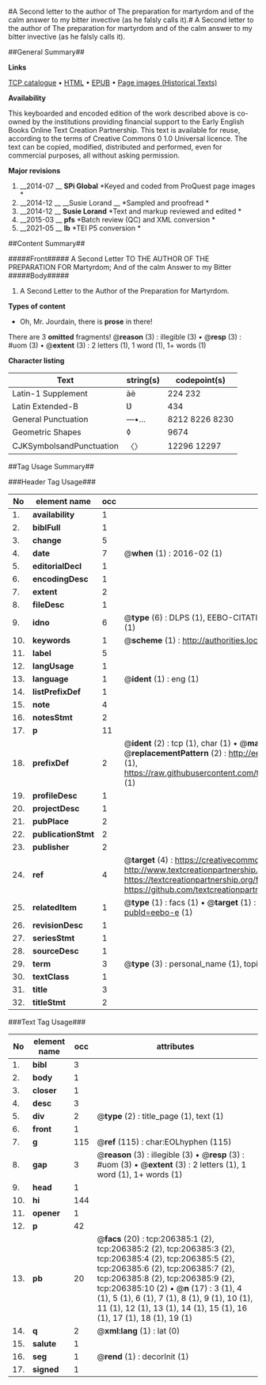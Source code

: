 #A Second letter to the author of The preparation for martyrdom and of the calm answer to my bitter invective (as he falsly calls it).#
A Second letter to the author of The preparation for martyrdom and of the calm answer to my bitter invective (as he falsly calls it).

##General Summary##

**Links**

[TCP catalogue](http://www.ota.ox.ac.uk/tcp/)  • 
[HTML](http://tei.it.ox.ac.uk/tcp/Texts-HTML/free/B29/B29589.html)  • 
[EPUB](http://tei.it.ox.ac.uk/tcp/Texts-EPUB/free/B29/B29589.epub) • 
[Page images (Historical Texts)](https://historicaltexts.jisc.ac.uk/eebo-17199382e)

**Availability**

This keyboarded and encoded edition of the work described above is co-owned by the
    institutions providing financial support to the Early English Books Online Text Creation
    Partnership. This text is available for reuse, according to the terms of  Creative Commons 0 1.0 Universal
    licence. The text can be copied, modified, distributed and performed, even for commercial
    purposes, all without asking permission.

**Major revisions**

1. __2014-07 __ __SPi Global__ *Keyed and coded from ProQuest page images *
1. __2014-12 __ __Susie Lorand __ *Sampled and proofread *
1. __2014-12 __ __Susie Lorand__ *Text and markup reviewed and edited *
1. __2015-03 __ __pfs__ *Batch review (QC) and XML conversion *
1. __2021-05 __ __lb__ *TEI P5 conversion *

##Content Summary##

#####Front#####
A Second Letter TO THE AUTHOR OF THE PREPARATION FOR Martyrdom; And of the calm Answer to my Bitter 
#####Body#####

1. A Second Letter to the Author of the Preparation for Martyrdom.

**Types of content**

  * Oh, Mr. Jourdain, there is **prose** in there!

There are 3 **omitted** fragments! 
 @__reason__ (3) : illegible (3)  •  @__resp__ (3) : #uom (3)  •  @__extent__ (3) : 2 letters (1), 1 word (1), 1+ words (1)

**Character listing**


|Text|string(s)|codepoint(s)|
|---|---|---|
|Latin-1 Supplement|àè|224 232|
|Latin Extended-B|Ʋ|434|
|General Punctuation|—•…|8212 8226 8230|
|Geometric Shapes|◊|9674|
|CJKSymbolsandPunctuation|〈〉|12296 12297|

##Tag Usage Summary##

###Header Tag Usage###

|No|element name|occ|attributes|
|---|---|---|---|
|1.|__availability__|1||
|2.|__biblFull__|1||
|3.|__change__|5||
|4.|__date__|7| @__when__ (1) : 2016-02 (1)|
|5.|__editorialDecl__|1||
|6.|__encodingDesc__|1||
|7.|__extent__|2||
|8.|__fileDesc__|1||
|9.|__idno__|6| @__type__ (6) : DLPS (1), EEBO-CITATION (1), VID (1), EEBO-PROQUEST (1), STC (1), OCLC (1)|
|10.|__keywords__|1| @__scheme__ (1) : http://authorities.loc.gov/ (1)|
|11.|__label__|5||
|12.|__langUsage__|1||
|13.|__language__|1| @__ident__ (1) : eng (1)|
|14.|__listPrefixDef__|1||
|15.|__note__|4||
|16.|__notesStmt__|2||
|17.|__p__|11||
|18.|__prefixDef__|2| @__ident__ (2) : tcp (1), char (1)  •  @__matchPattern__ (2) : ([0-9\-]+):([0-9IVX]+) (1), (.+) (1)  •  @__replacementPattern__ (2) : http://eebo.chadwyck.com/downloadtiff?vid=$1&page=$2 (1), https://raw.githubusercontent.com/textcreationpartnership/Texts/master/tcpchars.xml#$1 (1)|
|19.|__profileDesc__|1||
|20.|__projectDesc__|1||
|21.|__pubPlace__|2||
|22.|__publicationStmt__|2||
|23.|__publisher__|2||
|24.|__ref__|4| @__target__ (4) : https://creativecommons.org/publicdomain/zero/1.0/ (1), http://www.textcreationpartnership.org/docs/. (1), https://textcreationpartnership.org/faq/#faq05 (1), https://github.com/textcreationpartnership (1)|
|25.|__relatedItem__|1| @__type__ (1) : facs (1)  •  @__target__ (1) : https://data.historicaltexts.jisc.ac.uk/view?pubId=eebo-e (1)|
|26.|__revisionDesc__|1||
|27.|__seriesStmt__|1||
|28.|__sourceDesc__|1||
|29.|__term__|3| @__type__ (3) : personal_name (1), topical_term (1), geographic_name (1)|
|30.|__textClass__|1||
|31.|__title__|3||
|32.|__titleStmt__|2||


###Text Tag Usage###

|No|element name|occ|attributes|
|---|---|---|---|
|1.|__bibl__|3||
|2.|__body__|1||
|3.|__closer__|1||
|4.|__desc__|3||
|5.|__div__|2| @__type__ (2) : title_page (1), text (1)|
|6.|__front__|1||
|7.|__g__|115| @__ref__ (115) : char:EOLhyphen (115)|
|8.|__gap__|3| @__reason__ (3) : illegible (3)  •  @__resp__ (3) : #uom (3)  •  @__extent__ (3) : 2 letters (1), 1 word (1), 1+ words (1)|
|9.|__head__|1||
|10.|__hi__|144||
|11.|__opener__|1||
|12.|__p__|42||
|13.|__pb__|20| @__facs__ (20) : tcp:206385:1 (2), tcp:206385:2 (2), tcp:206385:3 (2), tcp:206385:4 (2), tcp:206385:5 (2), tcp:206385:6 (2), tcp:206385:7 (2), tcp:206385:8 (2), tcp:206385:9 (2), tcp:206385:10 (2)  •  @__n__ (17) : 3 (1), 4 (1), 5 (1), 6 (1), 7 (1), 8 (1), 9 (1), 10 (1), 11 (1), 12 (1), 13 (1), 14 (1), 15 (1), 16 (1), 17 (1), 18 (1), 19 (1)|
|14.|__q__|2| @__xml:lang__ (1) : lat (0)|
|15.|__salute__|1||
|16.|__seg__|1| @__rend__ (1) : decorInit (1)|
|17.|__signed__|1||
